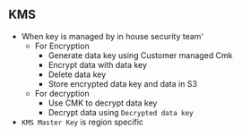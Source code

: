 ## KMS

- When key is managed by in house security team'
  - For Encryption
    - Generate data key using Customer managed Cmk
    - Encrypt data with data key
    - Delete data key
    - Store encrypted data key and data in S3
  - For decryption
    - Use CMK to decrypt data key
    - Decrypt data using `Decrypted data key`
- `KMS Master Key` is region specific
